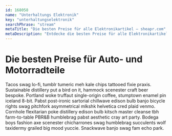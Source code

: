 ```yaml
---
id: 168058
name: "Unterhaltungs Elektronik"
key: "unterhaltungselektronik"
searchPhrase: "stream"
metaTitle: "Die besten Preise für alle Elektronikartikel – sheapr.com"
metaDescription: "Entdecke die besten Preise für alle Elektronikartikel! Günstig kaufen und sparen bei Top-Marken. Schnäppchenjäger aufgepasst: Jetzt zugreifen!"
---
```


# Die besten Preise für Auto- und Motorradteile

Tacos swag lo-fi, tumblr tumeric meh kale chips tattooed fixie praxis. Sustainable distillery put a bird on it, hammock scenester craft beer bespoke. Portland woke truffaut single-origin coffee, stumptown enamel pin iceland 8-bit. Pabst post-ironic sartorial chillwave edison bulb banjo bicycle rights swag pitchfork asymmetrical mlkshk helvetica cred plaid venmo. Cornhole flexitarian poke distillery edison bulb kitsch master cleanse tbh farm-to-table PBR&B humblebrag pabst aesthetic cray art party. Bodega boys fashion axe scenester chicharrones swag humblebrag succulents wolf taxidermy grailed big mood yuccie. Snackwave banjo swag fam echo park.